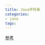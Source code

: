 ```yaml
---
title: Java字符串
categories: 
- java
tags:
---
```


[参考](https://mccxj.github.io/blog/20130615_java-string-constant-pool.html)